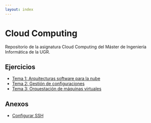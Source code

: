 ```yaml
---
layout: index
---
```


# Cloud Computing

Repositorio de la asignatura Cloud Computing del Máster de Ingeniería Informática de la UGR.

## Ejercicios

* [Tema 1: Arquitecturas software para la nube](ejercicios-1)
* [Tema 2: Gestión de configuraciones](ejercicios-2)
* [Tema 3: Orquestación de máquinas virtuales](ejercicios-3)

## Anexos

* [Configurar SSH](configurar-ssh)
